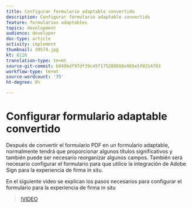 ```yaml
---
title: Configurar formulario adaptable convertido
description: Configurar formulario adaptable convertido
feature: formularios adaptables
topics: development
audience: developer
doc-type: article
activity: implement
thumbnail: 39574.jpg
kt: 6126
translation-type: tm+mt
source-git-commit: b040bdf97df39c45f175288608e965e5f0214703
workflow-type: tm+mt
source-wordcount: '75'
ht-degree: 0%

---
```


# Configurar formulario adaptable convertido

Después de convertir el formulario PDF en un formulario adaptable, normalmente tendrá que proporcionar algunos títulos significativos y también puede ser necesario reorganizar algunos campos. También será necesario configurar el formulario para que utilice la integración de Adobe Sign para la experiencia de firma in situ.

En el siguiente vídeo se explican los pasos necesarios para configurar el formulario para la experiencia de firma in situ

>[!VIDEO](https://video.tv.adobe.com/v/39574/?quality=9&learn=on)

